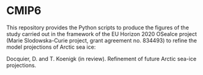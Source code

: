 # CMIP6

This repository provides the Python scripts to produce the figures of the study carried out in the framework of the EU Horizon 2020 OSeaIce project (Marie Slodowska-Curie project, grant agreement no. 834493) to refine the model projections of Arctic sea ice:

Docquier, D. and T. Koenigk (in review). Refinement of future Arctic sea-ice projections.

